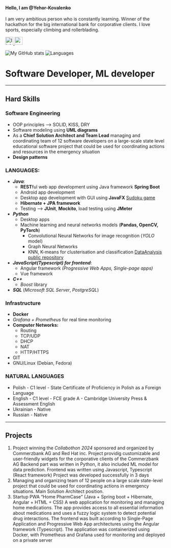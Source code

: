 #### Hello, I am @Yehor-Kovalenko
I am very ambitious person who is constantly learning. 
Winner of the hackathon for the big international bank for corporative clients.
I love sports, especially climbing and rollerblading.
<div align="left">
	<a href="https://www.linkedin.com/in/yehor-kovalenko-3b02372b7/" target="_blank">
    		<img src="https://img.shields.io/static/v1?message=LinkedIn&logo=linkedin&label=&color=0077B5&logoColor=white&labelColor=&style=for-the-badge" height="25" alt="linkedin logo"  />
  	</a>
  	<a href="ka.egor.ka@gmail.com" target="_blank">
    		<img src="https://img.shields.io/static/v1?message=Gmail&logo=gmail&label=&color=D14836&logoColor=white&labelColor=&style=for-the-badge" height="25" alt="gmail logo"  />
 	 </a>
<div>
	
![My GitHub stats](https://github-readme-stats.vercel.app/api?username=Yehor-Kovalenko&show_icons=true&theme=transparent)
![Languages](https://github-readme-stats.vercel.app/api/top-langs?username=Yehor-Kovalenko&locale=en&hide_title=false&layout=compact&card_width=320&langs_count=10&theme=dracula&hide_border=false&order=2)
  
# Software Developer, ML developer
---
## Hard Skills
### Software Engineering
  - OOP principles --> SOLID, KISS, DRY
  - Software modeling using **UML diagrams**
  - As a **Chief Solution Architect and Team Lead** managing and coordinating team of 12 software developers on a large-scale state level educational software project that could be used for coordinating actions and resources in the emergency situation
  - **Design patterns** 
### LANGUAGES:
- _**Java**_:
  - **REST**ful web app development using Java framework **Spring Boot**
  - Android app development
  - Desktop app development with GUI using **JavaFX** [Sudoku game](https://github.com/Yehor-Kovalenko/Sudoku)
  - **Hibernate + JPA framework**
  - Testing --> **JUnit**, **Mockito**, load testing using **JMeter**
- **_Python_**
    - Desktop apps
    - Machine learning and neural networks models (**Pandas, OpenCV, PyTorch**)
        - Convolutional Neural Networks for image recognition (_YOLO_ model)
        - Graph Neural Networks
        - KNN, K-means for clusterisation and classification [DataAnalysis public repository](https://github.com/Yehor-Kovalenko/DataAnalysis)
- **_JavaScript(Typescript) for frontend_**:
    - Angular framework _(Progressive Web Apps, Single-page apps)_
    - Vue framework
- **_C++_**
    - _Boost_ library
- **_SQL_** (_Microsoft SQL Server_, _PostgreSQL_)

### Infrastructure
- **Docker**
- *Grafana + Prometheus* for real time monitoring
- **Computer Networks:** 
	- Routing
	- TCP/UDP
	- DHCP
	- NAT
	- HTTP/HTTPS
- GIT
- GNU/Linux (Debian, Fedora)
### NATURAL LANGUAGES

- Polish - C1 level - State Certificate of Proficiency in Polish as a Foreign Language
- English - C1 level - FCE grade A - Cambridge University Press & Assessment English
- Ukrainian - Native
- Russian - Native
---
## Projects
1. Project winning the _Collabothon 2024_ sponsored and organized by Commerzbank AG and Red Hat inc.
	Project providig customizable and user-friendly widgets for the corporative clients of the Commerzbank AG
 	Backend part was written in Python, it also included ML model for data prediction. Frontend was written using Javascript, Typescript (React framework)
  	Project was developed successfully in 3 days
2. Managing and organizing team of 12 people on a large scale state-level project that could be used for coordinating actions in emergency situations. Main Solution Architect position. 
3. Startup PWA “Home PharmCase” (Java + Spring boot + Hibernate, Angular + HTML + CSS)
	A web application for monitoring and managing home medications. 
	The app provides access to all essential information about medications and uses a fuzzy logic system to detect potential drug interactions. The frontend was built 	according to Single-Page Application and Progressive Web App architectures using the Angular framework (Typescript).
	The application was containerized using Docker, with Prometheus and Grafana used for monitoring and deployed on a private server
